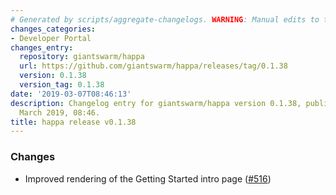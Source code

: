 ```yaml
---
# Generated by scripts/aggregate-changelogs. WARNING: Manual edits to this files will be overwritten.
changes_categories:
- Developer Portal
changes_entry:
  repository: giantswarm/happa
  url: https://github.com/giantswarm/happa/releases/tag/0.1.38
  version: 0.1.38
  version_tag: 0.1.38
date: '2019-03-07T08:46:13'
description: Changelog entry for giantswarm/happa version 0.1.38, published on 07
  March 2019, 08:46.
title: happa release v0.1.38
---
```


### Changes

- Improved rendering of the Getting Started intro page ([#516](https://github.com/giantswarm/happa/pull/516))
